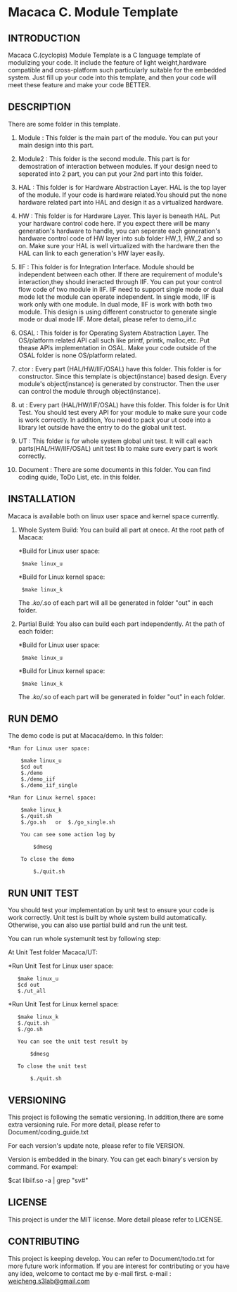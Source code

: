 Macaca C. Module Template
===============================

INTRODUCTION
------------

Macaca C.(cyclopis) Module Template is a C language template of modulizing your code.
It include the feature of light weight,hardware compatible and cross-platform such
particularly suitable for the embedded system. Just fill up your code into this template,
and then your code will meet these feature and make your code BETTER.

DESCRIPTION
------------

There are some folder in this template.

1. Module :
    This folder is the main part of the module. You can put your main design into this part.

2. Module2 :
    This folder is the second module. This part is for demostration of interaction between
    modules. If your design need to seperated into 2 part, you can put your 2nd part into this
    folder.

3. HAL :
    This folder is for Hardware Abstraction Layer. HAL is the top layer of the module.
    If your code is hardware related.You should put the none hardware related part into
    HAL and design it as a virtualized hardware.

4. HW :
    This folder is for Hardware Layer. This layer is beneath HAL. Put your hardware control
    code here. If you expect there will be many generation's hardware to handle, you can
    seperate each generation's hardware control code of HW layer into sub folder HW_1, HW_2
    and so on. Make sure your HAL is well virtualized with the hardware then the HAL can link
    to each generation's HW layer easily.

5. IIF :
    This folder is for Integration Interface. Module should be independent between each
    other. If there are requirement of module's interaction,they should ineracted through
    IIF. You can put your control flow code of two module in IIF. IIF need to support single
    mode or dual mode let the module can operate independent. In single mode, IIF is work only
    with one module. In dual mode, IIF is work with both two module. This design is using different
    constructor to generate single mode or dual mode IIF. More detail, please refer to demo_iif.c

6. OSAL :
    This folder is for Operating System Abstraction Layer. The OS/platform related API call
    such like printf, printk, malloc,etc. Put thease APIs implementation in OSAL. Make your code
    outside of the OSAL folder is none OS/platform related.

7. ctor :
    Every part (HAL/HW/IIF/OSAL) have this folder. This folder is for constructor. Since
    this template is object(instance) based design. Every module's object(instance) is generated
    by constructor. Then the user can control the module through object(instance).

8. ut :
    Every part (HAL/HW/IIF/OSAL) have this folder. This folder is for Unit Test. You should
    test every API for your module to make sure your code is work correctly. In addition, You
    need to pack your ut code into a library let outside have the entry to do the global unit test.

9. UT :
    This folder is for whole system global unit test. It will call each parts(HAL/HW/IIF/OSAL) unit
    test lib to make sure every part is work correctly.

10. Document :
     There are some documents in this folder. You can find coding quide, ToDo List, etc. in
     this folder.

INSTALLATION
------------

Macaca is available both on linux user space and kernel space currently.

1. Whole System Build:
    You can build all part at onece. At the root path of Macaca:

    *Build for Linux user space:

        $make linux_u

    *Build for Linux kernel space:

        $make linux_k

    The *.ko/*.so of each part will all be generated in folder "out" in each folder.

2. Partial Build:
    You also can build each part independently. At the path of each folder:

    *Build for Linux user space:

        $make linux_u

    *Build for Linux kernel space:

        $make linux_k

    The *.ko/*.so of each part will be generated in folder "out" in each folder.


RUN DEMO
------------

   The demo code is put at Macaca/demo. In this folder:

    *Run for Linux user space:

        $make linux_u
        $cd out
        $./demo
        $./demo_iif
        $./demo_iif_single

    *Run for Linux kernel space:

        $make linux_k
        $./quit.sh
        $./go.sh   or  $./go_single.sh

        You can see some action log by

            $dmesg

        To close the demo

            $./quit.sh

RUN UNIT TEST
---------------

   You should test your implementation by unit test to ensure your code is work
   correctly. Unit test is built by whole system build automatically. Otherwise,
   you can also use partial build and run the unit test.

   You can run whole systemunit test by following step:

   At Unit Test folder Macaca/UT:

   *Run Unit Test for Linux user space:

       $make linux_u
       $cd out
       $./ut_all

   *Run Unit Test for Linux kernel space:

       $make linux_k
       $./quit.sh
       $./go.sh

       You can see the unit test result by

           $dmesg

       To close the unit test

           $./quit.sh

VERSIONING
----------
This project is following the sematic versioning. In addition,there are some
extra versioning rule. For more detail, please refer to
Document/coding_guide.txt

For each version's update note, please refer to file VERSION.

Version is embedded in the binary. You can get each binary's version by command.
For exampel:

  $cat libiif.so -a | grep "sv#"



LICENSE
--------
This project is under the MIT license. More detail please refer to LICENSE.


CONTRIBUTING
------------
This project is keeping develop. You can refer to Document/todo.txt for
more future work information. If you are interest for contributing or you
have any idea, welcome to contact me by e-mail first.
e-mail : weicheng.s3lab@gmail.com

